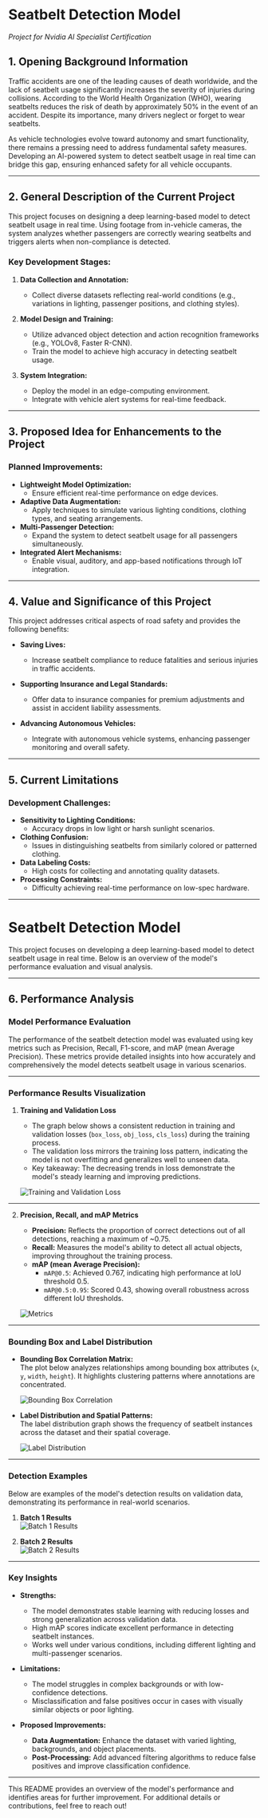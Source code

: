 # Seatbelt Detection Model  
*Project for Nvidia AI Specialist Certification*

## 1. Opening Background Information  
Traffic accidents are one of the leading causes of death worldwide, and the lack of seatbelt usage significantly increases the severity of injuries during collisions. According to the World Health Organization (WHO), wearing seatbelts reduces the risk of death by approximately 50% in the event of an accident. Despite its importance, many drivers neglect or forget to wear seatbelts.  

As vehicle technologies evolve toward autonomy and smart functionality, there remains a pressing need to address fundamental safety measures. Developing an AI-powered system to detect seatbelt usage in real time can bridge this gap, ensuring enhanced safety for all vehicle occupants.  

---

## 2. General Description of the Current Project  
This project focuses on designing a deep learning-based model to detect seatbelt usage in real time. Using footage from in-vehicle cameras, the system analyzes whether passengers are correctly wearing seatbelts and triggers alerts when non-compliance is detected.  

### **Key Development Stages:**  
1. **Data Collection and Annotation:**  
   - Collect diverse datasets reflecting real-world conditions (e.g., variations in lighting, passenger positions, and clothing styles).  

2. **Model Design and Training:**  
   - Utilize advanced object detection and action recognition frameworks (e.g., YOLOv8, Faster R-CNN).  
   - Train the model to achieve high accuracy in detecting seatbelt usage.  

3. **System Integration:**  
   - Deploy the model in an edge-computing environment.  
   - Integrate with vehicle alert systems for real-time feedback.  

---

## 3. Proposed Idea for Enhancements to the Project  
### **Planned Improvements:**  
- **Lightweight Model Optimization:**  
   - Ensure efficient real-time performance on edge devices.  
- **Adaptive Data Augmentation:**  
   - Apply techniques to simulate various lighting conditions, clothing types, and seating arrangements.  
- **Multi-Passenger Detection:**  
   - Expand the system to detect seatbelt usage for all passengers simultaneously.  
- **Integrated Alert Mechanisms:**  
   - Enable visual, auditory, and app-based notifications through IoT integration.

---

## 4. Value and Significance of this Project  
This project addresses critical aspects of road safety and provides the following benefits:  

- **Saving Lives:**  
   - Increase seatbelt compliance to reduce fatalities and serious injuries in traffic accidents.  

- **Supporting Insurance and Legal Standards:**  
   - Offer data to insurance companies for premium adjustments and assist in accident liability assessments.  

- **Advancing Autonomous Vehicles:**  
   - Integrate with autonomous vehicle systems, enhancing passenger monitoring and overall safety.

---

## 5. Current Limitations  
### **Development Challenges:**  
- **Sensitivity to Lighting Conditions:**  
   - Accuracy drops in low light or harsh sunlight scenarios.  
- **Clothing Confusion:**  
   - Issues in distinguishing seatbelts from similarly colored or patterned clothing.  
- **Data Labeling Costs:**  
   - High costs for collecting and annotating quality datasets.  
- **Processing Constraints:**  
   - Difficulty achieving real-time performance on low-spec hardware.  

---

# Seatbelt Detection Model

This project focuses on developing a deep learning-based model to detect seatbelt usage in real time. Below is an overview of the model's performance evaluation and visual analysis.

---

## 6. Performance Analysis

### **Model Performance Evaluation**
The performance of the seatbelt detection model was evaluated using key metrics such as Precision, Recall, F1-score, and mAP (mean Average Precision). These metrics provide detailed insights into how accurately and comprehensively the model detects seatbelt usage in various scenarios.

---

### **Performance Results Visualization**

1. **Training and Validation Loss**
   - The graph below shows a consistent reduction in training and validation losses (`box_loss`, `obj_loss`, `cls_loss`) during the training process.
   - The validation loss mirrors the training loss pattern, indicating the model is not overfitting and generalizes well to unseen data.
   - Key takeaway: The decreasing trends in loss demonstrate the model's steady learning and improving predictions.

   ![Training and Validation Loss](runs/train/exp2/results.png)

---

2. **Precision, Recall, and mAP Metrics**
   - **Precision:** Reflects the proportion of correct detections out of all detections, reaching a maximum of ~0.75.
   - **Recall:** Measures the model's ability to detect all actual objects, improving throughout the training process.
   - **mAP (mean Average Precision):**
     - `mAP@0.5`: Achieved 0.767, indicating high performance at IoU threshold 0.5.
     - `mAP@0.5:0.95`: Scored 0.43, showing overall robustness across different IoU thresholds.

   ![Metrics](results.png)

---

### **Bounding Box and Label Distribution**
- **Bounding Box Correlation Matrix:**  
  The plot below analyzes relationships among bounding box attributes (`x`, `y`, `width`, `height`). It highlights clustering patterns where annotations are concentrated.
  
  ![Bounding Box Correlation](labels_correlogram.jpg)

- **Label Distribution and Spatial Patterns:**  
  The label distribution graph shows the frequency of seatbelt instances across the dataset and their spatial coverage.

  ![Label Distribution](labels.jpg)

---

### **Detection Examples**
Below are examples of the model's detection results on validation data, demonstrating its performance in real-world scenarios.

1. **Batch 1 Results**  
   ![Batch 1 Results](val_batch1_pred.jpeg)

2. **Batch 2 Results**  
   ![Batch 2 Results](val_batch2_pred.jpeg)

---

### **Key Insights**
- **Strengths:**
  - The model demonstrates stable learning with reducing losses and strong generalization across validation data.
  - High mAP scores indicate excellent performance in detecting seatbelt instances.
  - Works well under various conditions, including different lighting and multi-passenger scenarios.

- **Limitations:**
  - The model struggles in complex backgrounds or with low-confidence detections.
  - Misclassification and false positives occur in cases with visually similar objects or poor lighting.

- **Proposed Improvements:**
  - **Data Augmentation:** Enhance the dataset with varied lighting, backgrounds, and object placements.
  - **Post-Processing:** Add advanced filtering algorithms to reduce false positives and improve classification confidence.

---

This README provides an overview of the model's performance and identifies areas for further improvement. For additional details or contributions, feel free to reach out!
